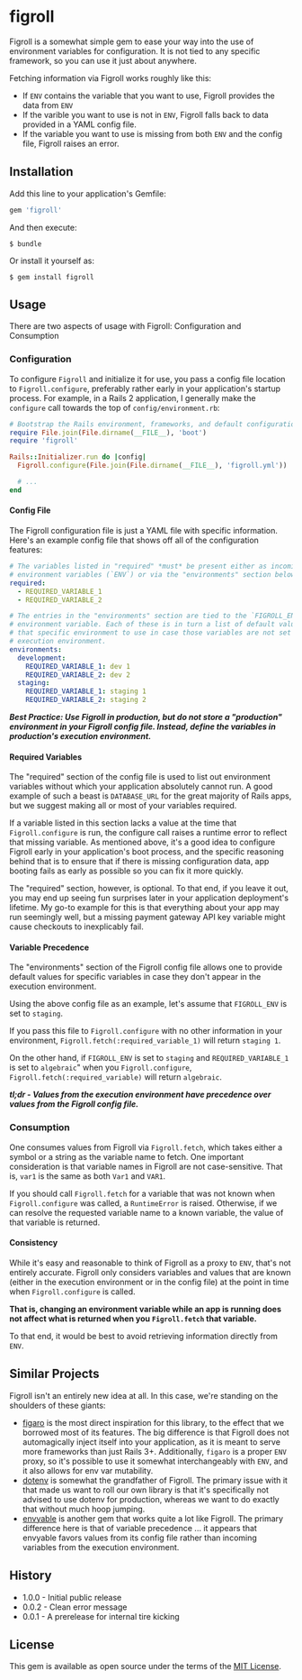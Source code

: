 # figroll #

Figroll is a somewhat simple gem to ease your way into the use of environment variables for configuration. It is not tied to any specific framework, so you can use it just about anywhere.

Fetching information via Figroll works roughly like this:

* If `ENV` contains the variable that you want to use, Figroll provides the data from `ENV`
* If the varible you want to use is not in `ENV`, Figroll falls back to data provided in a YAML config file.
* If the variable you want to use is missing from both `ENV` and the config file, Figroll raises an error.

## Installation ##

Add this line to your application's Gemfile:

```ruby
gem 'figroll'
```

And then execute:

    $ bundle

Or install it yourself as:

    $ gem install figroll

## Usage ##

There are two aspects of usage with Figroll: Configuration and Consumption

### Configuration ###

To configure `Figroll` and initialize it for use, you pass a config file location to `Figroll.configure`, preferably rather early in your application's startup process. For example, in a Rails 2 application, I generally make the `configure` call towards the top of  `config/environment.rb`:

```ruby
# Bootstrap the Rails environment, frameworks, and default configuration
require File.join(File.dirname(__FILE__), 'boot')
require 'figroll'

Rails::Initializer.run do |config|
  Figroll.configure(File.join(File.dirname(__FILE__), 'figroll.yml'))

  # ...
end
```

#### Config File ####

The Figroll configuration file is just a YAML file with specific information. Here's an example config file that shows off all of the configuration features:

```yaml
# The variables listed in "required" *must* be present either as incoming
# environment variables (`ENV`) or via the "environments" section below.
required:
  - REQUIRED_VARIABLE_1
  - REQUIRED_VARIABLE_2

# The entries in the "environments" section are tied to the `FIGROLL_ENV`
# environment variable. Each of these is in turn a list of default values for
# that specific environment to use in case those variables are not set in the
# execution environment.
environments:
  development:
    REQUIRED_VARIABLE_1: dev 1
    REQUIRED_VARIABLE_2: dev 2
  staging:
    REQUIRED_VARIABLE_1: staging 1
    REQUIRED_VARIABLE_2: staging 2
```

***Best Practice: Use Figroll in production, but do not store a "production" environment in your Figroll config file. Instead, define the variables in production's execution environment.***

#### Required Variables ####

The "required" section of the config file is used to list out environment variables without which your application absolutely cannot run. A good example of such a beast is `DATABASE_URL` for the great majority of Rails apps, but we suggest making all or most of your variables required.

If a variable listed in this section lacks a value at the time that `Figroll.configure` is run, the configure call raises a runtime error to reflect that missing variable. As mentioned above, it's a good idea to configure Figroll early in your application's boot process, and the specific reasoning behind that is to ensure that if there is missing configuration data, app booting fails as early as possible so you can fix it more quickly.

The "required" section, however, is optional. To that end, if you leave it out, you may end up seeing fun surprises later in your application deployment's lifetime. My go-to example for this is that everything about your app may run seemingly well, but a missing payment gateway API key variable might cause checkouts to inexplicably fail.

#### Variable Precedence ####

The "environments" section of the Figroll config file allows one to provide default values for specific variables in case they don't appear in the execution environment.

Using the above config file as an example, let's assume that `FIGROLL_ENV` is set to `staging`.

If you pass this file to `Figroll.configure` with no other information in your environment, `Figroll.fetch(:required_variable_1)` will return `staging 1`.

On the other hand, if `FIGROLL_ENV` is set to `staging` and `REQUIRED_VARIABLE_1` is set to `algebraic`" when you `Figroll.configure`, `Figroll.fetch(:required_variable)` will return `algebraic`.

***tl;dr - Values from the execution environment have precedence over values from the Figroll config file.***

### Consumption ###

One consumes values from Figroll via `Figroll.fetch`, which takes either a symbol or a string as the variable name to fetch. One important consideration is that variable names in Figroll are not case-sensitive. That is, `var1` is the same as both `Var1` and `VAR1`.

If you should call `Figroll.fetch` for a variable that was not known when `Figroll.configure` was called, a `RuntimeError` is raised. Otherwise, if we can resolve the requested variable name to a known variable, the value of that variable is returned.

#### Consistency ####

While it's easy and reasonable to think of Figroll as a proxy to `ENV`, that's not entirely accurate. Figroll only considers variables and values that are known (either in the execution environment or in the config file) at the point in time when `Figroll.configure` is called.

**That is, changing an environment variable while an app is running does not affect what is returned when you `Figroll.fetch` that variable.**

To that end, it would be best to avoid retrieving information directly from `ENV`.

## Similar Projects ##

Figroll isn't an entirely new idea at all. In this case, we're standing on the shoulders of these giants:

* [figaro](https://github.com/laserlemon/figaro) is the most direct inspiration for this library, to the effect that we borrowed most of its features. The big difference is that Figroll does not automagically inject itself into your application, as it is meant to serve more frameworks than just Rails 3+. Additionally, `figaro` is a proper `ENV` proxy, so it's possible to use it somewhat interchangeably with `ENV`, and it also allows for env var mutability.
* [dotenv](https://github.com/bkeepers/dotenv) is somewhat the grandfather of Figroll. The primary issue with it that made us want to roll our own library is that it's specifically not advised to use dotenv for production, whereas we want to do exactly that without much hoop jumping.
* [envyable](https://github.com/philnash/envyable) is another gem that works quite a lot like Figroll. The primary difference here is that of variable precedence ... it appears that envyable favors values from its config file rather than incoming variables from the execution environment.

## History ##

* 1.0.0 - Initial public release
* 0.0.2 - Clean error message
* 0.0.1 - A prerelease for internal tire kicking

## License ##

This gem is available as open source under the terms of the [MIT License](https://opensource.org/licenses/MIT).
